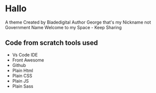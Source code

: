 # Hallo
A theme Created by Biadedigital 
Author George that's my Nickname not Government Name 
Welcome to my Space - Keep Sharing
## Code from scratch tools used
- Vs Code IDE
- Front Awesome
- Github
- Plain Html
- Plain CSS
- Plain JS
- Plain Sass

